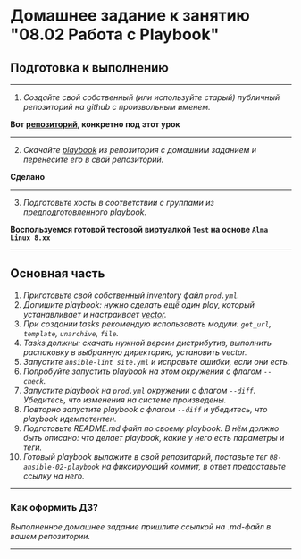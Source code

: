 # Домашнее задание к занятию "08.02 Работа с Playbook"

## Подготовка к выполнению

----
1. *Создайте свой собственный (или используйте старый) публичный репозиторий на github с произвольным именем.*

**Вот [репозиторий](https://github.com/zlobniyshurik/netology-block2-dz82-repo), конкретно под этот урок**

----
2. *Скачайте [playbook](./playbook/) из репозитория с домашним заданием и перенесите его в свой репозиторий.*

**Сделано**

----
3. *Подготовьте хосты в соответствии с группами из предподготовленного playbook.*

**Воспользуемся готовой тестовой виртуалкой `Test` на основе `Alma Linux 8.xx`**

----
## Основная часть

1. *Приготовьте свой собственный inventory файл `prod.yml`.*
2. *Допишите playbook: нужно сделать ещё один play, который устанавливает и настраивает [vector](https://vector.dev).*
3. *При создании tasks рекомендую использовать модули: `get_url`, `template`, `unarchive`, `file`.*
4. *Tasks должны: скачать нужной версии дистрибутив, выполнить распаковку в выбранную директорию, установить vector.*
5. *Запустите `ansible-lint site.yml` и исправьте ошибки, если они есть.*
6. *Попробуйте запустить playbook на этом окружении с флагом `--check`.*
7. *Запустите playbook на `prod.yml` окружении с флагом `--diff`. Убедитесь, что изменения на системе произведены.*
8. *Повторно запустите playbook с флагом `--diff` и убедитесь, что playbook идемпотентен.*
9. *Подготовьте README.md файл по своему playbook. В нём должно быть описано: что делает playbook, какие у него есть параметры и теги.*
10. *Готовый playbook выложите в свой репозиторий, поставьте тег `08-ansible-02-playbook` на фиксирующий коммит, в ответ предоставьте ссылку на него.*

---

### Как оформить ДЗ?

*Выполненное домашнее задание пришлите ссылкой на .md-файл в вашем репозитории.*

---

